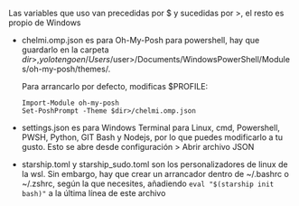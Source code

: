 Las variables que uso van precedidas por $ y sucedidas por >, el resto es propio de Windows


- chelmi.omp.json es para Oh-My-Posh para powershell, hay que guardarlo en la carpeta $dir>, yo lo tengo en /Users/$user>/Documents/WindowsPowerShell/Modules/oh-my-posh/themes/.

  Para arrancarlo por defecto, modificas $PROFILE:
  ```
  Import-Module oh-my-posh
  Set-PoshPrompt -Theme $dir>/chelmi.omp.json
  ```

- settings.json es para Windows Terminal para Linux, cmd, Powershell, PWSH, Python, GIT Bash y Nodejs, por lo que puedes modificarlo a tu gusto. Esto se abre desde configuración > Abrir archivo JSON


- starship.toml y starship_sudo.toml son los personalizadores de linux de la wsl. Sin embargo, hay que crear un arrancador dentro de ~/.bashrc o ~/.zshrc, según la que necesites, añadiendo ```eval "$(starship init bash)"``` a la última línea de este archivo
